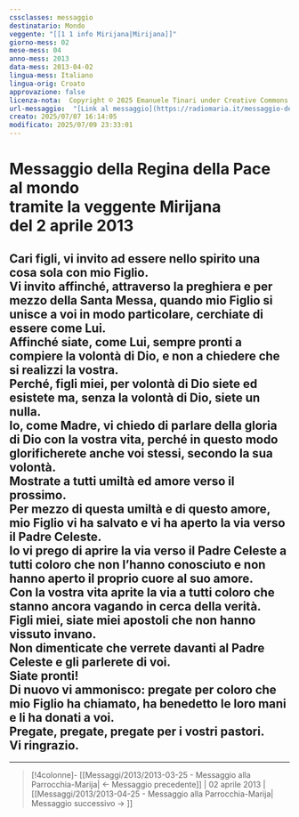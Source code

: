 ```yaml
---
cssclasses: messaggio
destinatario: Mondo
veggente: "[[1 1 info Mirijana|Mirijana]]"
giorno-mess: 02
mese-mess: 04
anno-mess: 2013
data-mess: 2013-04-02
lingua-mess: Italiano
lingua-orig: Croato
approvazione: false
licenza-nota:  Copyright © 2025 Emanuele Tinari under Creative Commons BY-NC-SA 4.0 https://creativecommons.org/licenses/by-nc-sa/4.0/
url-messaggio:  "[Link al messaggio](https://radiomaria.it/messaggio-del-2-aprile-2013/)"
creato: 2025/07/07 16:14:05
modificato: 2025/07/09 23:33:01
---
```


# Messaggio della Regina della Pace<br>al mondo<br>tramite la veggente Mirijana<br>del 2 aprile 2013

## Cari figli, vi invito ad essere nello spirito una cosa sola con mio Figlio.<br>Vi invito affinché, attraverso la preghiera e per mezzo della Santa Messa, quando mio Figlio si unisce a voi in modo particolare, cerchiate di essere come Lui.<br>Affinché siate, come Lui, sempre pronti a compiere la volontà di Dio, e non a chiedere che si realizzi la vostra.<br>Perché, figli miei, per volontà di Dio siete ed esistete ma, senza la volontà di Dio, siete un nulla.<br>Io, come Madre, vi chiedo di parlare della gloria di Dio con la vostra vita, perché in questo modo glorificherete anche voi stessi, secondo la sua volontà.<br>Mostrate a tutti umiltà ed amore verso il prossimo.<br>Per mezzo di questa umiltà e di questo amore, mio Figlio vi ha salvato e vi ha aperto la via verso il Padre Celeste.<br>Io vi prego di aprire la via verso il Padre Celeste a tutti coloro che non l’hanno conosciuto e non hanno aperto il proprio cuore al suo amore.<br>Con la vostra vita aprite la via a tutti coloro che stanno ancora vagando in cerca della verità.<br>Figli miei, siate miei apostoli che non hanno vissuto invano.<br>Non dimenticate che verrete davanti al Padre Celeste e gli parlerete di voi.<br>Siate pronti!<br>Di nuovo vi ammonisco: pregate per coloro che mio Figlio ha chiamato, ha benedetto le loro mani e li ha donati a voi.<br>Pregate, pregate, pregate per i vostri pastori.<br>Vi ringrazio.

***

> [!4colonne]- [[Messaggi/2013/2013-03-25 - Messaggio alla Parrocchia-Marija| ← Messaggio precedente]] | 02 aprile 2013 | [[Messaggi/2013/2013-04-25 - Messaggio alla Parrocchia-Marija| Messaggio successivo → ]]
